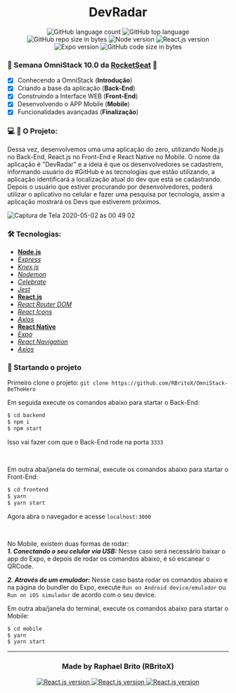 <h1 align="center">
  DevRadar
</h1>



<p align="center">
  <img alt="GitHub language count" src="https://img.shields.io/github/languages/count/rbritox/OmniStack-DevRadar">

  <img alt="GitHub top language" src="https://img.shields.io/github/languages/top/rbritox/OmniStack-DevRadar">

  <img alt="GitHub repo size in bytes" src="https://img.shields.io/github/repo-size/rbritox/OmniStack-DevRadar">

  <img alt="Node version" src="https://img.shields.io/badge/Node.js-v12.16.1-blue?style=flat&logo=node.js">

  <img alt="React.js version" src="https://img.shields.io/badge/React.js-v16.13.1-blue?style=flat&logo=react">
  
  <img alt="Expo version" src="https://img.shields.io/badge/Expo-v36.0.0-blue?style=flat&logo=expo">

  <img alt="GitHub code size in bytes" src="https://api.codacy.com/project/badge/Grade/5f7fa315c005463ea04f97bc8f89a0b4">
</p>

### :rocket: Semana OmniStack 10.0 da [RocketSeat](https://rocketseat.com.br/) :rocket:

- [X] Conhecendo a OmniStack (**Introdução**)
- [X] Criando a base da aplicação (**Back-End**)
- [X] Construindo a Interface WEB (**Front-End**)
- [X] Desenvolvendo o APP Mobile (**Mobile**)
- [X] Funcionalidades avançadas (**Finalização**)

### :computer: :iphone: O Projeto:

Dessa vez, desenvolvemos uma uma aplicação do zero, utilizando Node.js no Back-End, React.js no Front-End e React Native no Mobile.
O nome da aplicação é "DevRadar" e a ideia é que os desenvolvedores se cadastrem, informando usuário do #GitHub e as tecnologias que estão utilizando, a aplicação identificará a localização atual do dev que está se cadastrando. Depois o usuário que estiver procurando por desenvolvedores, poderá utilizar o aplicativo no celular e fazer uma pesquisa por tecnologia, assim a aplicação mostrará os Devs que estiverem próximos.

![Captura de Tela 2020-05-02 às 00 49 02](https://user-images.githubusercontent.com/34657005/80854732-02f27c00-8c11-11ea-908f-21dddad79add.png)

### :hammer_and_wrench: Tecnologias:

- **[Node.js](https://nodejs.org/en/)**
- *[Express](https://expressjs.com/pt-br/)*
- *[Knex.js](http://knexjs.org/)*
- *[Nodemon](https://nodemon.io/)*
- *[Celebrate](https://github.com/arb/celebrate)*
- *[Jest](https://jestjs.io/)*
- **[React.js](https://pt-br.reactjs.org/)**
- *[React Router DOM](https://reacttraining.com/react-router/web/guides/quick-start)*
- *[React Icons](https://react-icons.netlify.com/#/)*
- *[Axios](https://nodemon.io/)*
- **[React Native](https://reactnative.dev/)**
- *[Expo](https://expo.io/)*
- *[React Navigation](https://reactnavigation.org/)*
- *[Axios](https://nodemon.io/)*

### :checkered_flag: Startando o projeto

Primeiro clone o projeto: `git clone https://github.com/RBritoX/OmniStack-BeTheHero`

Em seguida execute os comandos abaixo para startar o Back-End:

```sh
$ cd backend
$ npm i
$ npm start
```

Isso vai fazer com que o Back-End rode na porta `3333`

<br>

Em outra aba/janela do terminal, execute os comandos abaixo para startar o Front-End:

```sh
$ cd frontend
$ yarn
$ yarn start
```

Agora abra o navegador e acesse `localhost:3000`

<br>

No Mobile, existem duas formas de rodar:
<br>
***1. Conectando o seu celular via USB:*** Nesse caso será necessário baixar o app do Expo, e depois de rodar os comandos abaixo, é só escanear o QRCode.

***2. Através de um emulador:*** Nesse caso basta rodar os comandos abaixo e na página do bundler do Expo, execute `Run on Android device/emulador` ou `Run on iOS simulador` de acordo com o seu device.
<br>

Em outra aba/janela do terminal, execute os comandos abaixo para startar o Mobile:

```sh
$ cd mobile
$ yarn
$ yarn start
```

---

<h3 align="center">
  Made by Raphael Brito (RBritoX)
</h3>

<p align="center">
  <a href="https://www.linkedin.com/in/raphaellbrito/">
    <img alt="React.js version" src="https://img.shields.io/badge/LinkedIn-/in/raphaellbrito-0e76a8?style=flat&logoColor=white&logo=linkedin">
  </a>
  <a href="https://www.facebook.com/RaphaBrito">
    <img alt="React.js version" src="https://img.shields.io/badge/Facebook-/RaphaBrito-1778F2?style=flat&logoColor=white&logo=facebook">
  </a>
  <a href="https://www.instagram.com/raphaellbrito/">
    <img alt="React.js version" src="https://img.shields.io/badge/Instagram-@raphaellbrito-833AB4?style=flat&logoColor=white&logo=instagram">
  </a>
</p>
